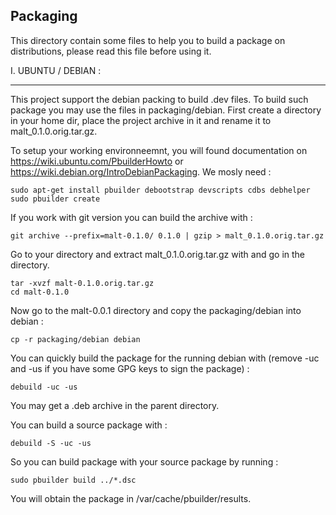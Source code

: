 Packaging
---------

This directory contain some files to help you to build a package on distributions, please read this file before using it.

I. UBUNTU / DEBIAN :
____________________

This project support the debian packing to build .dev files. To build such package you may use the files in packaging/debian.
First create a directory in your home dir, place the project archive in it and rename it to malt_0.1.0.orig.tar.gz.

To setup your working environneemnt, you will found documentation on 
https://wiki.ubuntu.com/PbuilderHowto or https://wiki.debian.org/IntroDebianPackaging. We mosly need :

	sudo apt-get install pbuilder debootstrap devscripts cdbs debhelper
	sudo pbuilder create

If you work with git version you can build the archive with :

	git archive --prefix=malt-0.1.0/ 0.1.0 | gzip > malt_0.1.0.orig.tar.gz

Go to your directory and extract malt_0.1.0.orig.tar.gz with and go in the directory.

	tar -xvzf malt-0.1.0.orig.tar.gz
	cd malt-0.1.0

Now go to the malt-0.0.1 directory and copy the packaging/debian into debian :

	cp -r packaging/debian debian

You can quickly build the package for the running debian with (remove -uc and -us if you have some GPG keys to sign the package) :

	debuild -uc -us

You may get a .deb archive in the parent directory.

You can build a source package with :

	debuild -S -uc -us

So you can build package with your source package by running :

	sudo pbuilder build ../*.dsc

You will obtain the package in /var/cache/pbuilder/results.
